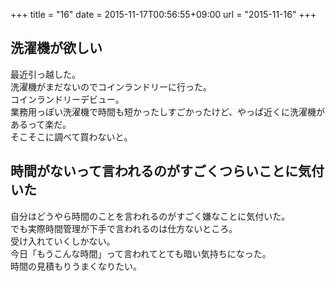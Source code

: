 +++
title = "16"
date = 2015-11-17T00:56:55+09:00
url = "2015-11-16"
+++

## 洗濯機が欲しい

最近引っ越した。  
洗濯機がまだないのでコインランドリーに行った。  
コインランドリーデビュー。  
業務用っぽい洗濯機で時間も短かったしすごかったけど、やっぱ近くに洗濯機があるって楽だ。  
そこそこに調べて買わないと。

## 時間がないって言われるのがすごくつらいことに気付いた

自分はどうやら時間のことを言われるのがすごく嫌なことに気付いた。  
でも実際時間管理が下手で言われるのは仕方ないところ。  
受け入れていくしかない。  
今日「もうこんな時間」って言われてとても暗い気持ちになった。  
時間の見積もりうまくなりたい。
